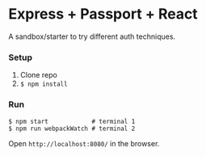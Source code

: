 # Express + Passport + React

A sandbox/starter to try different auth techniques.

### Setup

1. Clone repo
2. `$ npm install`

### Run

```
$ npm start            # terminal 1
$ npm run webpackWatch # terminal 2
```

Open `http://localhost:8080/` in the browser.
